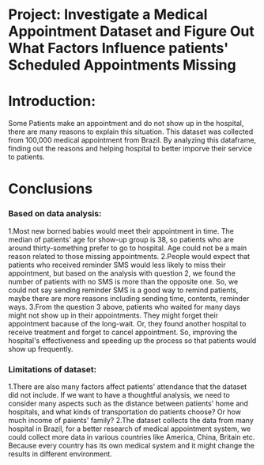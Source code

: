 # Project: Investigate a Medical Appointment Dataset and Figure Out What Factors Influence patients' Scheduled Appointments Missing

# Introduction:
Some Patients make an appointment and do not show up in the hospital, there are many reasons to explain this situation. This dataset was collected from 100,000 medical appointment from Brazil. By analyzing this dataframe, finding out the reasons and helping hospital to better imporve their service to patients.



# Conclusions
### Based on data analysis:
1.Most new borned babies would meet their appointment in time. The median of patients' age for show-up group is 38, so patients who are around thirty-something prefer to go to hospital. Age could not be a main reason related to those missing appointments.
2.People would expect that patients who received reminder SMS would less likely to miss their appointment, but based on the analysis with question 2, we found the number of patients with no SMS is more than the opposite one. So, we could not say sending reminder SMS is a good way to remind patients, maybe there are more reasons including sending time, contents, reminder ways.
3.From the question 3 above, patients who waited for many days might not show up in their appointments. They might forget their appointment bacause of the long-wait. Or, they found another hospital to receive treatment and forget to cancel appointment. So, improving the hospital's effectiveness and speeding up the process so that patients would show up frequently.

### Limitations of dataset:
1.There are also many factors affect patients' attendance that the dataset did not include. If we want to have a thoughtful analysis, we need to consider many aspects such as the distance between patients' home and hospitals, and what kinds of transportation do patients choose? Or how much income of paients' family?
2.The dataset collects the data from many hospital in Brazil, for a better research of medical appointment system, we could collect more data in various countries like America, China, Britain etc. Because every country has its own medical system and it might change the results in different environment.
